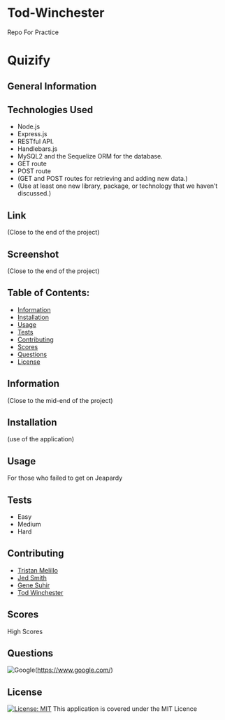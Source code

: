 # Tod-Winchester
Repo For Practice

# Quizify

## General Information

## Technologies Used

- Node.js
- Express.js
- RESTful API.
- Handlebars.js
- MySQL2 and the Sequelize ORM for the database.
- GET route
- POST route
- (GET and POST routes for retrieving and adding new data.)
- (Use at least one new library, package, or technology that we haven’t discussed.)

## Link

(Close to the end of the project)

## Screenshot

(Close to the end of the project)

## Table of Contents:

- [Information](#information)
- [Installation](#installation)
- [Usage](#usage)
- [Tests](#tests)
- [Contributing](#contributing)
- [Scores](scores)
- [Questions](#questions)
- [License](#license)

## Information

(Close to the mid-end of the project)

## Installation

(use of the application)

## Usage

For those who failed to get on Jeapardy

## Tests
- Easy
- Medium
- Hard

## Contributing
- [Tristan Melillo](https://github.com/TristanM225)
- [Jed Smith](https://github.com/solosolaire)
- [Gene Suhir](https://github.com/GSuhir)
- [Tod Winchester](https://github.com/Chesster14)

## Scores

High Scores

## Questions

![Google](https://custom-icon-badges.demolab.com/badge/Google-grey?logo=google&logoColor=red)(https://www.google.com/)


## License
[![License: MIT](https://custom-icon-badges.demolab.com/badge/license-MIT-yellowgreen.svg?logo=law)](https://opensource.org/licenses/MIT)
This application is covered under the MIT Licence

